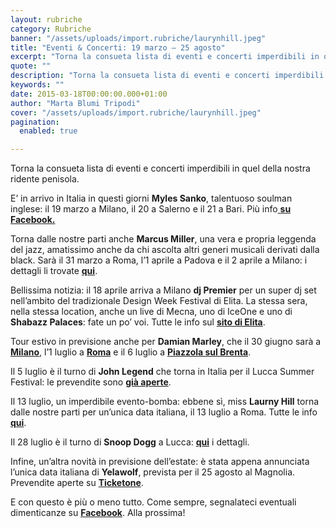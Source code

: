 ```yaml
---
layout: rubriche
category: Rubriche
banner: "/assets/uploads/import.rubriche/laurynhill.jpeg"
title: "Eventi & Concerti: 19 marzo – 25 agosto"
excerpt: "Torna la consueta lista di eventi e concerti imperdibili in quel della nostra ridente penisola. E’ in arrivo in Italia in questi giorni Myles Sanko, talentuoso soulman inglese: il 19 marzo a Milano, il 20 a Salerno e il 21 a Bari. Più info su Facebook. Torna dalle nostre parti anche Marcus Miller, una vera e propria leggenda del [&hellip"
quote: ""
description: "Torna la consueta lista di eventi e concerti imperdibili in quel della nostra ridente penisola. E’ in arrivo in Italia in questi giorni Myles Sanko, talentuoso soulman inglese: il 19 marzo a Milano, il 20 a Salerno e il 21 a Bari. Più info su Facebook. Torna dalle nostre parti anche Marcus Miller, una vera e propria leggenda del [&hellip"
keywords: ""
date: 2015-03-18T00:00:00.000+01:00
author: "Marta Blumi Tripodi"
cover: "/assets/uploads/import.rubriche/laurynhill.jpeg"
pagination:
  enabled: true

---
```


[](https://hotmc.com/wp-content/uploads/2015/03/laurynhill.jpeg)

Torna la consueta lista di eventi e concerti imperdibili in quel della nostra ridente penisola.

E’ in arrivo in Italia in questi giorni **Myles Sanko**, talentuoso soulman inglese: il 19 marzo a Milano, il 20 a Salerno e il 21 a Bari. Più info[ **su Facebook.**](https://www.facebook.com/mylessankofanpage "https://www.facebook.com/mylessankofanpage")

Torna dalle nostre parti anche **Marcus Miller**, una vera e propria leggenda del jazz, amatissimo anche da chi ascolta altri generi musicali derivati dalla black. Sarà il 31 marzo a Roma, l’1 aprile a Padova e il 2 aprile a Milano: i dettagli li trovate [**qui**](http://dalessandroegalli.com/events/333/marcus-miller "http://dalessandroegalli.com/events/333/marcus-miller").

Bellissima notizia: il 18 aprile arriva a Milano **dj Premier** per un super dj set nell’ambito del tradizionale Design Week Festival di Elita. La stessa sera, nella stessa location, anche un live di Mecna, uno di IceOne e uno di **Shabazz Palaces**: fate un po’ voi. Tutte le info sul [**sito di Elita**](http://www.designweekfestival.com/ "http://www.designweekfestival.com/").

Tour estivo in previsione anche per **Damian Marley**, che il 30 giugno sarà a [**Milano**](https://www.facebook.com/events/1542437546014592/ "https://www.facebook.com/events/1542437546014592/"), l’1 luglio a [**Roma**](http://www.the-base.it/405-Damian-Jr.-Gong-Marley-concerto-roma-the-base.html "http://www.the-base.it/405-Damian-Jr.-Gong-Marley-concerto-roma-the-base.html") e il 6 luglio a [**Piazzola sul Brenta**](http://www.zedlive.com/biglietti-damian-jr-gong-marley-piazzola-brenta-padova/ "http://www.zedlive.com/biglietti-damian-jr-gong-marley-piazzola-brenta-padova/").

Il 5 luglio è il turno di **John Legend** che torna in Italia per il Lucca Summer Festival: le prevendite sono [**già aperte**](http://www.summer-festival.com/events/347/john-legend "http://www.summer-festival.com/events/347/john-legend").

Il 13 luglio, un imperdibile evento-bomba: ebbene sì, miss **Laurny Hill** torna dalle nostre parti per un’unica data italiana, il 13 luglio a Roma. Tutte le info [**qui**](http://www.the-base.it/420-Lauryn-Hill-concerto-roma-the-base.html "http://www.the-base.it/420-Lauryn-Hill-concerto-roma-the-base.html").

Il 28 luglio è il turno di **Snoop Dogg** a Lucca: [**qui**](http://www.summer-festival.com/events/351/snoop-dogg "http://www.summer-festival.com/events/351/snoop-dogg") i dettagli.

Infine, un’altra novità in previsione dell’estate: è stata appena annunciata l’unica data italiana di **Yelawolf**, prevista per il 25 agosto al Magnolia. Prevendite aperte su [**Ticketone**](https://www.facebook.com/events/442180529268876/?pnref=story "https://www.facebook.com/events/442180529268876/?pnref=story").

E con questo è più o meno tutto. Come sempre, segnalateci eventuali dimenticanze su [**Facebook**](https://www.facebook.com/hotmcmag "http://www.facebook.com/hotmcmag"). Alla prossima!